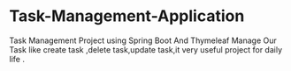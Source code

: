 # Task-Management-Application 
Task Management Project using Spring Boot And Thymeleaf Manage Our Task like create task ,delete task,update task,it very useful project for daily life .
